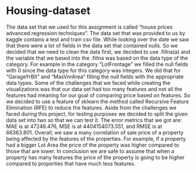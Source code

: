 # Housing-dataset
The data set that we used for this assignment is called “house prices advanced regression
techniques”. The data set that was provided to us by kaggle contains a test and train csv file.
While looking over the date we saw that there were a lot of fields in the data set that contained
nulls. So we decided that we need to clean the data first, we decided to use .fillna(a) and the
variable that we based into the .fillna was based on the data type of the category. For example
in the category “LotFrontage” we filled the null fields with 0 since the data type for this category
was integers. We did that for “GarageYrBlt” and “MasVnrArea” filling the null fields with the
appropriate data types. Some of the challenges that we faced while creating the visualizations
was that our data set had too many features and not all the features had meaning for our goal of
comparing price based on features. So we decided to use a feature of sklearn the method called
Recursive Feature Elimination (RFE) to reduce the features.
Aside from the challenges we faced during this project, for testing purposes we decided to split
the given data set into two so that we can test it. The error metrics that we got are: MAE is at
47246.476, MSE is at 4404154073.551, and RMSE is at 66363.801.
Overall, we saw a many correlation of sale price of a property being affected by the features of
the properties. For example, if a property had a bigger Lot Area the price of the property was
higher compared to those that are lower. In conclusion we are safe to assume that when a
property has many features the price of the property is going to be higher compared to
properties that have much less features.
